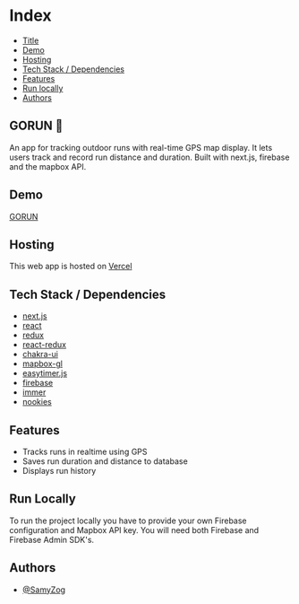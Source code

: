 # Index

-   [Title](#title)
-   [Demo](#demo)
-   [Hosting](#host)
-   [Tech Stack / Dependencies](#deps)
-   [Features](#features)
-   [Run locally](#run)
-   [Authors](#authors)

<h2 id="title">GORUN 🏃</h2>

An app for tracking outdoor runs with real-time GPS map display. It lets users track and record run distance and duration. Built with next.js, firebase and the mapbox API.

<h2 id="demo">Demo</h2>

[GORUN](https://gorun-prod.vercel.app/)

<h2 id="host">Hosting</h2>

This web app is hosted on [Vercel](https://vercel.com/)

<h2 id="deps">Tech Stack / Dependencies</h2>

-   [next.js](https://nextjs.org/)
-   [react](https://reactjs.org/)
-   [redux](https://redux.js.org/)
-   [react-redux](https://react-redux.js.org/)
-   [chakra-ui](https://sass-lang.com/)
-   [mapbox-gl](https://docs.mapbox.com/mapbox-gl-js/guides/)
-   [easytimer.js](https://albert-gonzalez.github.io/easytimer.js/)
-   [firebase](https://console.firebase.google.com/)
-   [immer](https://immerjs.github.io/immer/)
-   [nookies](https://github.com/maticzav/nookies)

<h2 id="features">Features</h2>

-   Tracks runs in realtime using GPS
-   Saves run duration and distance to database
-   Displays run history

<h2 id="run">Run Locally</h2>

To run the project locally you have to provide your own Firebase configuration and Mapbox API key. You will need both
Firebase and Firebase Admin SDK's.

<h2 id="authors">Authors</h2>

-   [@SamyZog](https://www.github.com/SamyZog)
